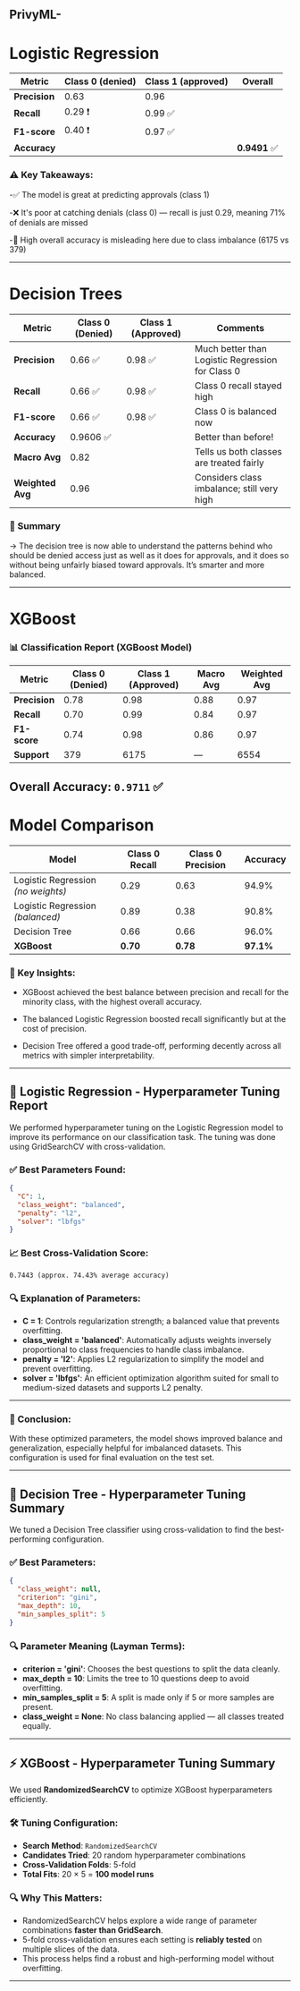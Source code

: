 ## PrivyML-


# Logistic Regression

| Metric        | Class 0 (denied) | Class 1 (approved) | Overall      |
| ------------- | ---------------- | ------------------ | ------------ |
| **Precision** | 0.63             | 0.96               |              |
| **Recall**    | 0.29 ❗️          | 0.99 ✅             |              |
| **F1-score**  | 0.40 ❗️          | 0.97 ✅             |              |
| **Accuracy**  |                  |                    | **0.9491** ✅ |

### ⚠️ Key Takeaways:
-✅ The model is great at predicting approvals (class 1)

-❌ It's poor at catching denials (class 0) — recall is just 0.29, meaning 71% of denials are missed

-🔺 High overall accuracy is misleading here due to class imbalance (6175 vs 379)

---

# Decision Trees

| Metric           | Class 0 (Denied) | Class 1 (Approved) | Comments                                         |
| ---------------- | ---------------- | ------------------ | ------------------------------------------------ |
| **Precision**    | 0.66 ✅           | 0.98 ✅             | Much better than Logistic Regression for Class 0 |
| **Recall**       | 0.66 ✅           | 0.98 ✅             | Class 0 recall stayed high                       |
| **F1-score**     | 0.66 ✅           | 0.98 ✅             | Class 0 is balanced now                          |
| **Accuracy**     | 0.9606 ✅         |                    | Better than before!                              |
| **Macro Avg**    | 0.82             |                    | Tells us both classes are treated fairly         |
| **Weighted Avg** | 0.96             |                    | Considers class imbalance; still very high       |

### 🧠 Summary
-> The decision tree is now able to understand the patterns behind who should be denied access just as well as it does for approvals, and it does so without being unfairly biased toward approvals. It’s smarter and more balanced.

---

# XGBoost

### 📊 Classification Report (XGBoost Model)

| Metric        | Class 0 (Denied) | Class 1 (Approved) | Macro Avg | Weighted Avg |
|---------------|------------------|--------------------|-----------|---------------|
| **Precision** | 0.78             | 0.98               | 0.88      | 0.97          |
| **Recall**    | 0.70             | 0.99               | 0.84      | 0.97          |
| **F1-score**  | 0.74             | 0.98               | 0.86      | 0.97          |
| **Support**   | 379              | 6175               | —         | 6554          |

**Overall Accuracy**: `0.9711` ✅
---

# Model Comparison

| Model                              | Class 0 Recall | Class 0 Precision | Accuracy  |
| ---------------------------------- | -------------- | ----------------- | --------- |
| Logistic Regression *(no weights)* | 0.29           | 0.63              | 94.9%     |
| Logistic Regression *(balanced)*   | 0.89           | 0.38              | 90.8%     |
| Decision Tree                      | 0.66           | 0.66              | 96.0%     |
| **XGBoost**                        | **0.70**       | **0.78**          | **97.1%** |

### 🧠 Key Insights:
- XGBoost achieved the best balance between precision and recall for the minority class, with the highest overall accuracy.

- The balanced Logistic Regression boosted recall significantly but at the cost of precision.

- Decision Tree offered a good trade-off, performing decently across all metrics with simpler interpretability.

---


## 🔧 Logistic Regression - Hyperparameter Tuning Report

We performed hyperparameter tuning on the Logistic Regression model to improve its performance on our classification task. The tuning was done using GridSearchCV with cross-validation.

### ✅ Best Parameters Found:

```json
{
  "C": 1,
  "class_weight": "balanced",
  "penalty": "l2",
  "solver": "lbfgs"
}
```

### 📈 Best Cross-Validation Score:

```
0.7443 (approx. 74.43% average accuracy)
```

### 🔍 Explanation of Parameters:

* **C = 1**: Controls regularization strength; a balanced value that prevents overfitting.
* **class\_weight = 'balanced'**: Automatically adjusts weights inversely proportional to class frequencies to handle class imbalance.
* **penalty = 'l2'**: Applies L2 regularization to simplify the model and prevent overfitting.
* **solver = 'lbfgs'**: An efficient optimization algorithm suited for small to medium-sized datasets and supports L2 penalty.

---

### 📝 Conclusion:

With these optimized parameters, the model shows improved balance and generalization, especially helpful for imbalanced datasets. This configuration is used for final evaluation on the test set.

---


## 🌳 Decision Tree - Hyperparameter Tuning Summary

We tuned a Decision Tree classifier using cross-validation to find the best-performing configuration.

### ✅ Best Parameters:

```json
{
  "class_weight": null,
  "criterion": "gini",
  "max_depth": 10,
  "min_samples_split": 5
}
```

### 🔍 Parameter Meaning (Layman Terms):

* **criterion = 'gini'**: Chooses the best questions to split the data cleanly.
* **max\_depth = 10**: Limits the tree to 10 questions deep to avoid overfitting.
* **min\_samples\_split = 5**: A split is made only if 5 or more samples are present.
* **class\_weight = None**: No class balancing applied — all classes treated equally.

---


## ⚡ XGBoost - Hyperparameter Tuning Summary

We used **RandomizedSearchCV** to optimize XGBoost hyperparameters efficiently.

### 🛠 Tuning Configuration:

* **Search Method**: `RandomizedSearchCV`
* **Candidates Tried**: 20 random hyperparameter combinations
* **Cross-Validation Folds**: 5-fold
* **Total Fits**: 20 × 5 = **100 model runs**

### 🔍 Why This Matters:

* RandomizedSearchCV helps explore a wide range of parameter combinations **faster than GridSearch**.
* 5-fold cross-validation ensures each setting is **reliably tested** on multiple slices of the data.
* This process helps find a robust and high-performing model without overfitting.

---

